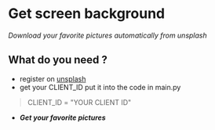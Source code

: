 # Get screen background

*Download your favorite pictures automatically from unsplash*

## What do you need ?

- register on [unsplash](https://unsplash.com)
- get your CLIENT_ID put it into the code in main.py
> CLIENT_ID = "YOUR CLIENT ID"

- ***Get your favorite pictures***